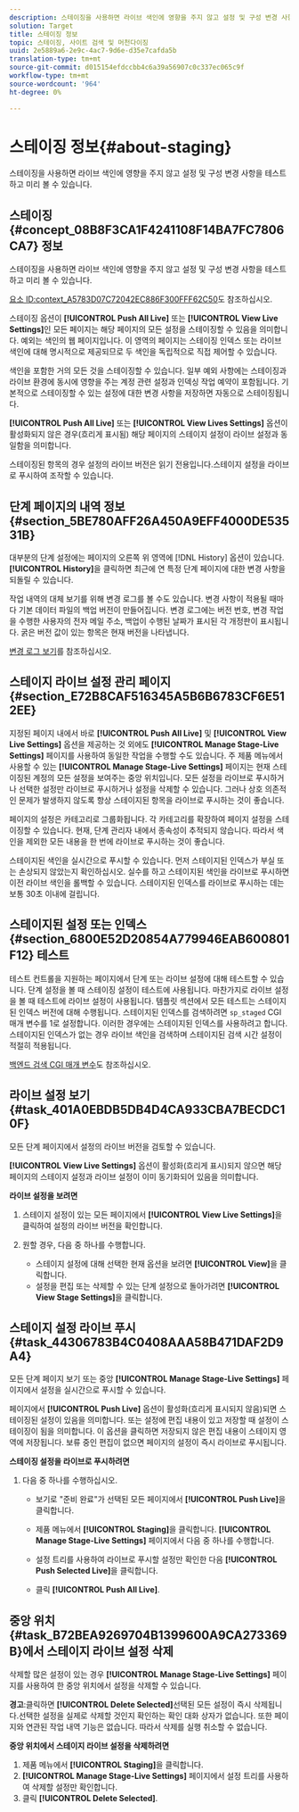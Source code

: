```yaml
---
description: 스테이징을 사용하면 라이브 색인에 영향을 주지 않고 설정 및 구성 변경 사항을 테스트하고 미리 볼 수 있습니다.
solution: Target
title: 스테이징 정보
topic: 스테이징, 사이트 검색 및 머천다이징
uuid: 2e5889a6-2e9c-4ac7-9d6e-d35e7cafda5b
translation-type: tm+mt
source-git-commit: d015154efdccbb4c6a39a56907c0c337ec065c9f
workflow-type: tm+mt
source-wordcount: '964'
ht-degree: 0%

---
```



# 스테이징 정보{#about-staging}

스테이징을 사용하면 라이브 색인에 영향을 주지 않고 설정 및 구성 변경 사항을 테스트하고 미리 볼 수 있습니다.

## 스테이징 {#concept_08B8F3CA1F4241108F14BA7FC7806CA7} 정보

스테이징을 사용하면 라이브 색인에 영향을 주지 않고 설정 및 구성 변경 사항을 테스트하고 미리 볼 수 있습니다.

[요소 ID:context_A5783D07C72042EC886F300FFF62C50](c-about-simulator.md#context_A5783D07C72042EC8886F300FFF62C50)도 참조하십시오.

스테이징 옵션이 **[!UICONTROL Push All Live]** 또는 **[!UICONTROL View Live Settings]**&#x200B;인 모든 페이지는 해당 페이지의 모든 설정을 스테이징할 수 있음을 의미합니다. 예외는 색인의 웹 페이지입니다. 이 영역의 페이지는 스테이징 인덱스 또는 라이브 색인에 대해 명시적으로 제공되므로 두 색인을 독립적으로 직접 제어할 수 있습니다.

색인을 포함한 거의 모든 것을 스테이징할 수 있습니다. 일부 예외 사항에는 스테이징과 라이브 환경에 동시에 영향을 주는 계정 관련 설정과 인덱싱 작업 예약이 포함됩니다. 기본적으로 스테이징할 수 있는 설정에 대한 변경 사항을 저장하면 자동으로 스테이징됩니다.

**[!UICONTROL Push All Live]** 또는 **[!UICONTROL View Lives Settings]** 옵션이 활성화되지 않은 경우(흐리게 표시됨) 해당 페이지의 스테이지 설정이 라이브 설정과 동일함을 의미합니다.

스테이징된 항목의 경우 설정의 라이브 버전은 읽기 전용입니다.스테이지 설정을 라이브로 푸시하여 조작할 수 있습니다.

## 단계 페이지의 내역 정보 {#section_5BE780AFF26A450A9EFF4000DE53531B}

대부분의 단계 설정에는 페이지의 오른쪽 위 영역에 [!DNL History] 옵션이 있습니다. **[!UICONTROL History]**&#x200B;을 클릭하면 최근에 연 특정 단계 페이지에 대한 변경 사항을 되돌릴 수 있습니다.

작업 내역의 대체 보기를 위해 변경 로그를 볼 수도 있습니다. 변경 사항이 적용될 때마다 기본 데이터 파일의 백업 버전이 만들어집니다. 변경 로그에는 버전 번호, 변경 작업을 수행한 사용자의 전자 메일 주소, 백업이 수행된 날짜가 표시된 각 개정판이 표시됩니다. 굵은 버전 값이 있는 항목은 현재 버전을 나타냅니다.

[변경 로그 보기](c-about-reports-menu/c-about-reports-menu.md#task_166F1156719F4B3D834BEA8E249C8057)를 참조하십시오.

## 스테이지 라이브 설정 관리 페이지 {#section_E72B8CAF516345A5B6B6783CF6E512EE}

지정된 페이지 내에서 바로 **[!UICONTROL Push All Live]** 및 **[!UICONTROL View Live Settings]** 옵션을 제공하는 것 외에도 **[!UICONTROL Manage Stage-Live Settings]** 페이지를 사용하여 동일한 작업을 수행할 수도 있습니다. 주 제품 메뉴에서 사용할 수 있는 **[!UICONTROL Manage Stage-Live Settings]** 페이지는 현재 스테이징된 계정의 모든 설정을 보여주는 중앙 위치입니다. 모든 설정을 라이브로 푸시하거나 선택한 설정만 라이브로 푸시하거나 설정을 삭제할 수 있습니다. 그러나 상호 의존적인 문제가 발생하지 않도록 항상 스테이지된 항목을 라이브로 푸시하는 것이 좋습니다.

페이지의 설정은 카테고리로 그룹화됩니다. 각 카테고리를 확장하여 페이지 설정을 스테이징할 수 있습니다. 현재, 단계 관리자 내에서 종속성이 추적되지 않습니다. 따라서 색인을 제외한 모든 내용을 한 번에 라이브로 푸시하는 것이 좋습니다.

스테이지된 색인을 실시간으로 푸시할 수 있습니다. 먼저 스테이지된 인덱스가 부실 또는 손상되지 않았는지 확인하십시오. 실수를 하고 스테이지된 색인을 라이브로 푸시하면 이전 라이브 색인을 롤백할 수 있습니다. 스테이지된 인덱스를 라이브로 푸시하는 데는 보통 30초 이내에 걸립니다.

## 스테이지된 설정 또는 인덱스 {#section_6800E52D20854A779946EAB600801F12} 테스트

테스트 컨트롤을 지원하는 페이지에서 단계 또는 라이브 설정에 대해 테스트할 수 있습니다. 단계 설정을 볼 때 스테이징 설정이 테스트에 사용됩니다. 마찬가지로 라이브 설정을 볼 때 테스트에 라이브 설정이 사용됩니다. 템플릿 섹션에서 모든 테스트는 스테이지된 인덱스 버전에 대해 수행됩니다. 스테이지된 인덱스를 검색하려면 `sp_staged` CGI 매개 변수를 1로 설정합니다. 이러한 경우에는 스테이지된 인덱스를 사용하려고 합니다. 스테이지된 인덱스가 없는 경우 라이브 색인을 검색하며 스테이지된 검색 시간 설정이 적절히 적용됩니다.

[백엔드 검색 CGI 매개 변수](c-appendices/c-cgiparameters.md#reference_582E85C3886740C98FE88CA9DF7918E8)도 참조하십시오.

## 라이브 설정 보기 {#task_401A0EBDB5DB4D4CA933CBA7BECDC10F}

모든 단계 페이지에서 설정의 라이브 버전을 검토할 수 있습니다.

<!-- 

t_viewing_live_settings.xml

 -->

**[!UICONTROL View Live Settings]** 옵션이 활성화(흐리게 표시)되지 않으면 해당 페이지의 스테이지 설정과 라이브 설정이 이미 동기화되어 있음을 의미합니다.

**라이브 설정을 보려면**

1. 스테이지 설정이 있는 모든 페이지에서 **[!UICONTROL View Live Settings]**&#x200B;을 클릭하여 설정의 라이브 버전을 확인합니다.
1. 원할 경우, 다음 중 하나를 수행합니다.

   * 스테이지 설정에 대해 선택한 현재 옵션을 보려면 **[!UICONTROL View]**&#x200B;을 클릭합니다.
   * 설정을 편집 또는 삭제할 수 있는 단계 설정으로 돌아가려면 **[!UICONTROL View Stage Settings]**&#x200B;을 클릭합니다.

## 스테이지 설정 라이브 푸시 {#task_44306783B4C0408AAA58B471DAF2D9A4}

모든 단계 페이지 보기 또는 중앙 **[!UICONTROL Manage Stage-Live Settings]** 페이지에서 설정을 실시간으로 푸시할 수 있습니다.

<!-- 

t_pushing_live_settings_live.xml

 -->

페이지에서 **[!UICONTROL Push Live]** 옵션이 활성화(흐리게 표시되지 않음)되면 스테이징된 설정이 있음을 의미합니다. 또는 설정에 편집 내용이 있고 저장할 때 설정이 스테이징이 됨을 의미합니다. 이 옵션을 클릭하면 저장되지 않은 편집 내용이 스테이지 영역에 저장됩니다. 보류 중인 편집이 없으면 페이지의 설정이 즉시 라이브로 푸시됩니다.

**스테이징 설정을 라이브로 푸시하려면**

1. 다음 중 하나를 수행하십시오.

   * 보기로 &quot;준비 완료&quot;가 선택된 모든 페이지에서 **[!UICONTROL Push Live]**&#x200B;을 클릭합니다.
   * 제품 메뉴에서 **[!UICONTROL Staging]**&#x200B;을 클릭합니다. **[!UICONTROL Manage Stage-Live Settings]** 페이지에서 다음 중 하나를 수행합니다.

   * 설정 트리를 사용하여 라이브로 푸시할 설정만 확인한 다음 **[!UICONTROL Push Selected Live]**&#x200B;을 클릭합니다.
   * 클릭 **[!UICONTROL Push All Live]**.

## 중앙 위치 {#task_B72BEA9269704B1399600A9CA273369B}에서 스테이지 라이브 설정 삭제

삭제할 많은 설정이 있는 경우 **[!UICONTROL Manage Stage-Live Settings]** 페이지를 사용하여 한 중앙 위치에서 설정을 삭제할 수 있습니다.

<!-- 

t_deleting_staged_settings_from_a_central_location.xml

 -->

**경고**:클릭하면  **[!UICONTROL Delete Selected]**&#x200B;선택된 모든 설정이 즉시 삭제됩니다.선택한 설정을 실제로 삭제할 것인지 확인하는 확인 대화 상자가 없습니다. 또한 페이지와 연관된 작업 내역 기능은 없습니다. 따라서 삭제를 실행 취소할 수 없습니다.

**중앙 위치에서 스테이지 라이브 설정을 삭제하려면**

1. 제품 메뉴에서 **[!UICONTROL Staging]**&#x200B;을 클릭합니다.
1. **[!UICONTROL Manage Stage-Live Settings]** 페이지에서 설정 트리를 사용하여 삭제할 설정만 확인합니다.
1. 클릭 **[!UICONTROL Delete Selected]**.
